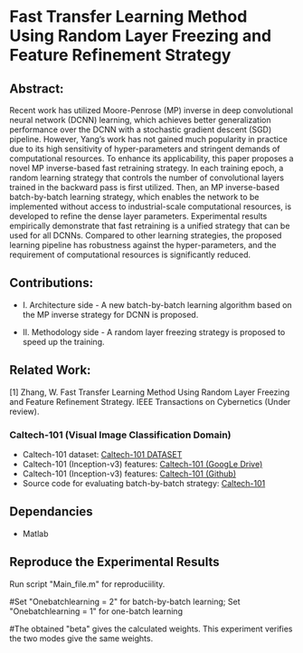 # Fast Transfer Learning Method Using Random Layer Freezing and Feature Refinement Strategy
## Abstract:

Recent work has utilized Moore-Penrose (MP) inverse in deep convolutional neural network (DCNN) learning, which achieves better generalization performance over the DCNN with a stochastic gradient descent (SGD) pipeline. However, Yang’s work has not gained much popularity in practice due to its high sensitivity of hyper-parameters and stringent demands of computational resources. To enhance its applicability, this paper proposes a novel MP inverse-based fast retraining strategy. In each training epoch, a random learning strategy that controls the number of convolutional layers trained in the backward pass is first utilized. Then, an MP inverse-based batch-by-batch learning strategy, which enables the network to be implemented without access to industrial-scale computational resources, is developed to refine the dense layer parameters. Experimental results empirically demonstrate that fast retraining is a unified strategy that can be used for all DCNNs. Compared to other learning strategies, the proposed learning pipeline has robustness against the hyper-parameters, and the requirement of computational resources is significantly reduced.



## Contributions:
* I. Architecture side - A new batch-by-batch learning algorithm based on the MP inverse strategy for DCNN is proposed.

* II. Methodology side - A random layer freezing strategy is proposed to speed up the training.

## Related Work:

[1] Zhang, W. Fast Transfer Learning Method Using Random Layer Freezing and Feature Refinement Strategy. IEEE Transactions on Cybernetics (Under review).

### Caltech-101 (Visual Image Classification Domain)
* Caltech-101 dataset: [Caltech-101 DATASET](http://www.vision.caltech.edu/Image_Datasets/Caltech101/)
* Caltech-101 (Inception-v3) features: [Caltech-101 (GoogLe Drive)](https://drive.google.com/file/d/1bAEyrkgYC8VahR3uLIlF6qJe2A0MczZA/view?usp=sharing)
* Caltech-101 (Inception-v3) features: [Caltech-101 (Github)](https://github.com/1027051515/Experimental_Validation/blob/main/Caltech101_inc_lfi_tra5f_da%5B1%5D.mat)
* Source code for evaluating batch-by-batch strategy: [Caltech-101](https://github.com/1027051515/Experimental_Validation/blob/main/Main_file.m)

## Dependancies
* Matlab 

## Reproduce the Experimental Results

Run script "Main_file.m" for reproduciility.

#Set "Onebatchlearning = 2" for batch-by-batch learning; Set "Onebatchlearning = 1" for one-batch learning

#The obtained "beta" gives the calculated weights. This experiment verifies the two modes give the same weights.
